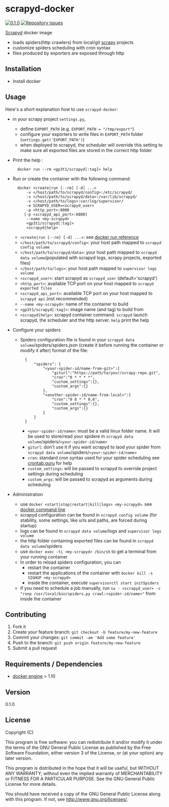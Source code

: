# scrapyd-docker

[![0.1.0](http://img.shields.io/github/tag/gp3t1/scrapyd-docker.svg)](https://github.com/gp3t1/scrapyd-docker/tags) [![Repository issues](http://issuestats.com/github/gp3t1/scrapyd-docker/badge/issue)](http://issuestats.com/github/gp3t1/scrapyd-docker)

[Scrapyd](https://github.com/scrapy/scrapyd) docker image

* loads spiders(http crawlers) from local/git [scrapy](http://scrapy.org/) projects
* customize spiders scheduling with cron syntax
* files produced by exporters are exposed through http

## Installation

* Install docker

## Usage

Here's a short explanation how to use `scrapyd-docker`:

* in your scrapy project `settings.py`,
	* define `EXPORT_PATH` (e.g. `EXPORT_PATH = "/tmp/export"`)
	* configure your exporters to write files in `EXPORT_PATH` folder (`settings.get('EXPORT_PATH')`)
	* when deployed to scrapyd, the scheduler will override this setting to make sure all exported files are stored in the correct http folder

* Print the help :
		
		docker run --rm <gp3t1/scrapyd[:tag]> help

* Run or create the container with the following command:

		docker <create|run [--rm] [-d] ...>
		    -v </host/path/to/scrapyd/config>:/etc/scrapyd/
		    -v </host/path/to/scrapyd/data>:/var/lib/scrapyd/
		    -v </host/path/to/logs>:var/log/supervisor/
		    -e SCRAPYD_USER=<scrapyd_user>
		    -p <http_port>:8000
		   [-p <scrapyd_api_port>:6800]
		    --name <my-scrapyd>
		    <gp3t1/scrapyd[:tag]>
		    <scrapyd|help>

	* `<create|run [--rm] [-d] ...>`: see [docker run reference](https://docs.docker.com/engine/reference/run/)
	* `</host/path/to/scrapyd/config>`: your host path mapped to `scrapyd config volume`
	* `</host/path/to/scrapyd/data>`: your host path mapped to `scrapyd data volume`(populated with scrapyd logs, scrapy projects, exported files)
	* `</host/path/to/logs>`: your host path mapped to `supervisor logs volume`
	* `<scrapyd_user>`: start scrapyd as `scrapyd_user` (default='scrapyd')
	* `<http_port>`: available TCP port on your host mapped to `scrapyd exported files`
	* `<scrapyd_api_port>`: available TCP port on your host mapped to `scrapyd api` (not recommended)
	* `--name <my-scrapyd>`: name of the container to build
	* `<gp3t1/scrapyd[:tag]>`: image name (and tag) to build from
	* `<scrapyd|help>`: scrapyd container command. `scrapyd` launch scrapyd, the scheduler and the http server. `help` print the help

* Configure your spiders
	* Spiders configuration file is found in your `scrapyd data volume`/spiders/spiders.json (create it before running the container or modify it after)
		format of the file:

			{
				"spiders": {
					"<your-spider-id/name-from-git>":{
						"giturl":"https://path/to/your/scrapy-repo.git",
						"cron":"0 * * * *",
						"custom_settings":{},
						"custom_args":{}
					},
					"<another-spider-id/name-from-local>":{
						"cron":"0 8 * * 0,6",
						"custom_settings":{},
						"custom_args":{}
					}
				}
			}

		* `<your-spider-id/name>`: must be a valid linux folder name. It will be used to store/read your spidere in `scrapyd data volume`/spiders/`<your-spider-id/name>`
		* `giturl`: don't use it if you want scrapyd to laod your spider from `scrapyd data volume`/spiders/`<your-spider-id/name>`
		* `cron`: standard cron syntax used for your spider scheduling see [crontab.guru](http://crontab.guru/) for help
		* `custom_settings`: will be passed to scrapyd to override project settings during scheduling
		* `custom_args`: will be passed to scrapyd as arguments during scheduling

* Administration
	*	use `docker <start|stop|restart|kill|logs> <my-scrapyd>`. see [docker command line](https://docs.docker.com/engine/reference/commandline/cli/)
	* scrapyd configuration can be found in `scrapyd config volume` (for stability, some settings, like urls and paths, are forced during startup)
	* logs can be found in `scrapyd data volume`/logs and `supervisor logs volume`
	* the http folder containing exported files can be found in `scrapyd data volume`/spiders
	* use `docker exec -ti <my-scrapyd> /bin/sh` to get a terminal from your running container
	* In order to reload spiders configuration, you can
		- restart the container 
		- restart the applications of the container with `docker kill -s SIGHUP <my-scrapyd>`
		- inside the container, execute `supervisorctl start initSpiders`
	* if you need to schedule a job manually, run `su - <scrapyd_user> -c "runp /usr/local/bin/spiders.py crawl:<spider-id/name>"` from inside the container
	
## Contributing

1. Fork it
2. Create your feature branch: `git checkout -b feature/my-new-feature`
3. Commit your changes: `git commit -am 'Add some feature'`
4. Push to the branch: `git push origin feature/my-new-feature`
5. Submit a pull request

## Requirements / Dependencies

* [docker engine](https://docs.docker.com/engine/installation/) > 1.10

## Version

0.1.0

## License

Copyright (C) <year> <name of author>

This program is free software: you can redistribute it and/or modify it under the terms of the GNU General Public License as published by the Free Software Foundation, either version 3 of the License, or (at your option) any later version.

This program is distributed in the hope that it will be useful, but WITHOUT ANY WARRANTY; without even the implied warranty of MERCHANTABILITY or FITNESS FOR A PARTICULAR PURPOSE.  See the GNU General Public License for more details.

You should have received a copy of the GNU General Public License along with this program.  If not, see <http://www.gnu.org/licenses/>.